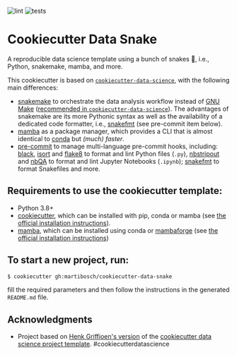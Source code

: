 ![lint](https://github.com/martibosch/cookiecutter-data-snake/actions/workflows/lint.yaml/badge.svg)
![tests](https://github.com/martibosch/cookiecutter-data-snake/actions/workflows/tests.yaml/badge.svg)

# Cookiecutter Data Snake

A reproducible data science template using a bunch of snakes :snake:, i.e., Python, snakemake, mamba, and more.

This cookiecutter is based on [`cookiecutter-data-science`](http://drivendata.github.io/cookiecutter-data-science/), with the following main differences:

- [snakemake](https://snakemake.github.io) to orchestrate the data analysis workflow instead of [GNU Make](https://www.gnu.org/software/make) ([recommended in `cookiecutter-data-science`](https://drivendata.github.io/cookiecutter-data-science/)). The advantages of snakemake are its more Pythonic syntax as well as the availability of a dedicated code formatter, i.e., [snakefmt](https://github.com/snakemake/snakefmt) (see pre-commit item below).
- [mamba](https://github.com/mamba-org/mamba) as a package manager, which provides a CLI that is almost identical to [conda](https://conda.io) but *(much) faster*.
- [pre-commit](https://pre-commit.com) to manage multi-language pre-commit hooks, including: [black](https://black.readthedocs.io/), [isort](https://pycqa.github.io/isort) and [flake8](https://flake8.pycqa.org) to format and lint Python files (`.py`), [nbstripout](https://github.com/kynan/nbstripout) and [nbQA](https://nbqa.readthedocs.io) to format and lint Jupyter Notebooks (`.ipynb`); [snakefmt](https://github.com/snakemake/snakefmt) to format Snakefiles and more.

## Requirements to use the cookiecutter template:

- Python 3.8+
- [cookiecutter](http://cookiecutter.readthedocs.org), which can be installed with pip, conda or mamba (see [the official installation instructions](https://cookiecutter.readthedocs.org/en/latest/installation.html)).
- [mamba](https://github.com/mamba-org/mamba), which can be installed using conda or [mambaforge](https://github.com/conda-forge/miniforge#mambaforge) (see [the official installation instructions](https://github.com/mamba-org/mamba#installation))

## To start a new project, run:

```bash
$ cookiecutter gh:martibosch/cookiecutter-data-snake
```

fill the required parameters and then follow the instructions in the generated `README.md` file.

## Acknowledgments

- Project based on [Henk Griffioen's version](https://github.com/hgrif/cookiecutter-ds-python) of the [cookiecutter data science project template](https://drivendata.github.io/cookiecutter-data-science). #cookiecutterdatascience
